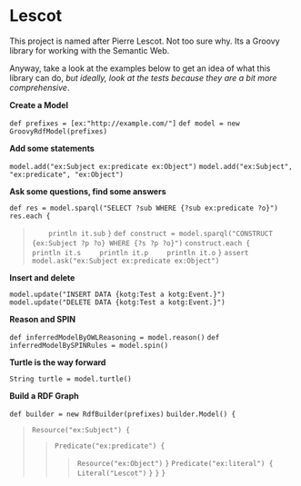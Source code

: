 Lescot
======

This project is named after Pierre Lescot. Not too sure why. Its a Groovy library for working with the Semantic Web.

Anyway, take a look at the examples below to get an idea of what this library can do, *but ideally, look at the tests because they are a bit more comprehensive*.

**Create a Model**

`def prefixes = [ex:"http://example.com/"]`
`def model = new GroovyRdfModel(prefixes)`

**Add some statements**

`model.add("ex:Subject ex:predicate ex:Object")`
`model.add("ex:Subject", "ex:predicate", "ex:Object")`

**Ask some questions, find some answers**

`def res = model.sparql("SELECT ?sub WHERE {?sub ex:predicate ?o}")`
`res.each {`
>`    println it.sub`
`}`
`def construct = model.sparql("CONSTRUCT {ex:Subject ?p ?o} WHERE {?s ?p ?o}")`
`construct.each {`
>`    println it.s`
>`    println it.p`
>`    println it.o`
`}`
`assert model.ask("ex:Subject ex:predicate ex:Object")`

**Insert and delete**

`model.update("INSERT DATA {kotg:Test a kotg:Event.}")`
`model.update("DELETE DATA {kotg:Test a kotg:Event.}")`

**Reason and SPIN**

`def inferredModelByOWLReasoning = model.reason()`
`def inferredModelBySPINRules = model.spin()`

**Turtle is the way forward**

`String turtle = model.turtle()`

**Build a RDF Graph**

`def builder = new RdfBuilder(prefixes)`
`builder.Model() {`
> `Resource("ex:Subject") {`
>> `Predicate("ex:predicate") {`
>>>  `Resource("ex:Object")`
>>  `}`
>> `Predicate("ex:literal") {`
>>> `Literal("Lescot")`
>> `}`
> `}`
`}`
